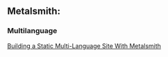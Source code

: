 ## Metalsmith:

### Multilanguage
[Building a Static Multi-Language Site With Metalsmith](https://www.belenalbeza.com/articles/building-a-static-multi-language-site-with-metalsmith-part-ii/)